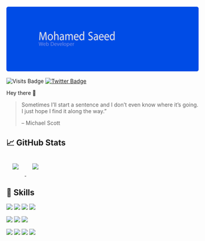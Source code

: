 ![Mohamed's GitHub Banner](./assets/banner.png)

![Visits Badge](https://badges.pufler.dev/visits/M7mDSa3eD/M7mDSa3eD)
[![Twitter Badge](https://img.shields.io/badge/Twitter-Profile-informational?style=flat&logo=twitter&logoColor=white&color=1CA2F1)](https://twitter.com/M7mDSa3eD)

Hey there 👋

> Sometimes I’ll start a sentence and I don’t even know where it’s going. I just hope I find it along the way.” 
>
> <p>– Michael Scott</p>

## &#x1f4c8; GitHub Stats

<a href="https://github.com/M7mDSa3eD">
  <img style="margin:1rem" src="https://github-readme-stats.vercel.app/api/top-langs/?username=M7mDSa3eD&hide=html,css&title_color=f2f2f2&text_color=c9cacc&icon_color=4AB197&bg_color=0d1117f2" />
</a>

<a href="https://github.com/M7mDSa3eD">
  <img style="margin:1rem" src="https://github-readme-stats.vercel.app/api?username=M7mDSa3eD&show_icons=true&line_height=27&count_private=true&title_color=f2f2f2&text_color=c9cacc&icon_color=4AB097&bg_color=0d1117f2" />
</a>

## 💼 Skills
![](https://img.shields.io/badge/Code-PHP-informational?style=flat&logo=PHP&logoColor=white&color=4AB197)
![](https://img.shields.io/badge/Code-MySQL-informational?style=flat&logo=MySQL&logoColor=white&color=4AB197)
![](https://img.shields.io/badge/Code-JavaScript-informational?style=flat&logo=JavaScript&logoColor=white&color=4AB197)
![](https://img.shields.io/badge/Code-Vue-informational?style=flat&logo=Vue&logoColor=white&color=4AB197)

![](https://img.shields.io/badge/Style-CSS-informational?style=flat&logo=css3&logoColor=white&color=4AB197)
![](https://img.shields.io/badge/Style-Bootstrap-informational?style=flat&logo=Bootstrap-CSS&logoColor=white&color=4AB197)
![](https://img.shields.io/badge/Style-Sass-informational?style=flat&logo=Sass&logoColor=white&color=4AB197)

![](https://img.shields.io/badge/Tools-NPM-informational?style=flat&logo=npm&logoColor=white&color=4AB197)
![](https://img.shields.io/badge/Tools-Postman-informational?style=flat&logo=Postman&logoColor=white&color=4AB197)
![](https://img.shields.io/badge/Tools-Photoshop-informational?style=flat&logo=Adobe-Photoshop&logoColor=white&color=4AB197)
![](https://img.shields.io/badge/Tools-GitHub-informational?style=flat&logo=GitHub&logoColor=white&color=4AB197)
